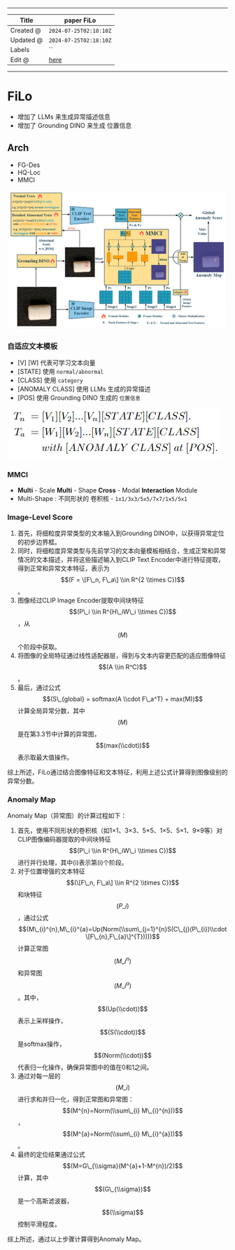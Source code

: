 -----

| Title     | paper FiLo                                            |
| --------- | ----------------------------------------------------- |
| Created @ | `2024-07-25T02:18:10Z`                                |
| Updated @ | `2024-07-25T02:18:10Z`                                |
| Labels    | \`\`                                                  |
| Edit @    | [here](https://github.com/junxnone/aiwiki/issues/472) |

-----

# FiLo

  - 增加了 LLMs 来生成异常描述信息
  - 增加了 Grounding DINO 来生成 位置信息

## Arch

  - FG-Des
  - HQ-Loc
  - MMCI

![Image](media/018d0da4931a32fbcadad4ac12730924cc418c5b.png)

### 自适应文本模板

  - \[V\] \[W\] 代表可学习文本向量
  - \[STATE\] 使用 `normal/abnormal`
  - \[CLASS\] 使用 `category`
  - \[ANOMALY CLASS\] 使用 LLMs 生成的异常描述
  - \[POS\] 使用 Grounding DINO 生成的 `位置信息`

![Image](media/93b998e263c8b867eebc371c0287501576e1d458.png)

### MMCI

  - **Multi** - Scale **Multi** - Shape **Cross** - Modal
    **Interaction** Module
  - Multi-Shape : 不同形状的 卷积核 - `1x1/3x3/5x5/7x7/1x5/5x1`

### Image-Level Score

1.  首先，将细粒度异常类型的文本输入到Grounding DINO中，以获得异常定位的初步边界框。
2.  同时，将细粒度异常类型与先前学习的文本向量模板相结合，生成正常和异常情况的文本描述，并将这些描述输入到CLIP Text
    Encoder中进行特征提取，得到正常和异常文本特征，表示为 $$(F = \[F\_n, F\_a\] \\in R^{2
    \\times C})$$。
3.  图像经过CLIP Image Encoder提取中间块特征 $$(P\_i \\in R^{H\_iW\_i \\times C})$$
    ，从 $$(M)$$个阶段中获取。
4.  将图像的全局特征通过线性适配器层，得到与文本内容更匹配的适应图像特征 $$(A \\in R^C)$$ 。
5.  最后，通过公式 $$(S\_{global} = softmax(A \\cdot F\_a^T) +
    max(M))$$计算全局异常分数，其中 $$(M)$$是在第3.3节中计算的异常图，
    $$(max(\\cdot))$$表示取最大值操作。

综上所述，FiLo通过结合图像特征和文本特征，利用上述公式计算得到图像级别的异常分数。

### Anomaly Map

Anomaly Map（异常图）的计算过程如下：

1.  首先，使用不同形状的卷积核（如1×1、3×3、5×5、1×5、5×1、9×9等）对CLIP图像编码器提取的中间块特征 $$(P\_i
    \\in R^{H\_iW\_i \\times C})$$进行并行处理，其中(i)表示第(i)个阶段。
2.  对于位置增强的文本特征 $$(\[F\_n, F\_a\] \\in R^{2 \\times C})$$和块特征
    $$(P\_i)$$，通过公式
    $$(M\_{i}^{n},M\_{i}^{a}=Up(Norm(\\sum\_{j=1}^{n}S(C\_{j}(P\_{i})\\cdot
    \[F\_{n},F\_{a}\]^{T}))))$$计算正常图 $$(M\_{i}^{n})$$和异常图
    $$(M\_{i}^{a})$$。其中， $$(Up(\\cdot))$$表示上采样操作，
    $$(S(\\cdot))$$是softmax操作，
    $$(Norm(\\cdot))$$代表归一化操作，确保异常图中的值在0和1之间。
3.  通过对每一层的 $$(M\_i)$$进行求和并归一化，得到正常图和异常图： $$(M^{n}=Norm(\\sum\_{i}
    M\_{i}^{n}))$$， $$(M^{a}=Norm(\\sum\_{i} M\_{i}^{a}))$$。
4.  最终的定位结果通过公式 $$(M=G\_{\\sigma}(M^{a}+1-M^{n})/2)$$计算，其中
    $$(G\_{\\sigma})$$是一个高斯滤波器， $$(\\sigma)$$控制平滑程度。

综上所述，通过以上步骤计算得到Anomaly Map。
